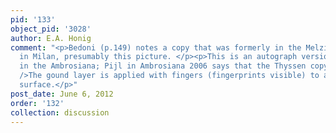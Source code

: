 ```yaml
---
pid: '133'
object_pid: '3028'
author: E.A. Honig
comment: "<p>Bedoni (p.149) notes a copy that was formerly in the Melzi collection
  in Milan, presumably this picture. </p><p>This is an autograph version of the painting
  in the Ambrosiana; Pijl in Ambrosiana 2006 says that the Thyssen copy is inferior.<br
  />The gound layer is applied with fingers (fingerprints visible) to achieve smoother
  surface.</p>"
post_date: June 6, 2012
order: '132'
collection: discussion
---
```

